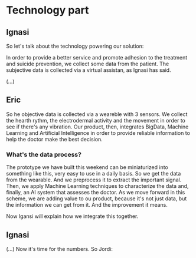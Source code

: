 # Technology part

## Ignasi
So let's talk about the technology powering our solution:

In order to provide a better service and promote adhesion to the treatment and suicide prevention, we collect some data from the patient. The subjective data is collected via a virtual assistan, as Ignasi has said.

(...)

## Eric

So he objective data is collected via a weareble with 3 sensors.
We collect the hearth rythm, the electrodermal activity and the movement in order to see if there's any vibration.
Our product, then, integrates BigData, Machine Learning and Artificial Intelligence in order to provide reliable information to help the doctor make the best decision.

### What's the data process?
The prototype we have built this weekend can be miniaturized into something like this, very easy to use in a daily basis. So we get the data from the wearable. And we preprocess it to extract the important signal. Then, we apply Machine Learning techniques to characterize the data and, finally, an AI system that assesses the doctor. As we move forward in this scheme, we are adding value to ou product, because it's not just data, but the information we can get from it. And the improvement it means.

Now Igansi will explain how we integrate this together.

## Ignasi

(...)
Now it's time for the numbers. So Jordi: